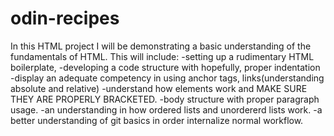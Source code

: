 # odin-recipes
In this HTML project I will be demonstrating a basic understanding of the fundamentals of HTML. This will include:
-setting up a rudimentary HTML boilerplate,
-developing a code structure with hopefully, proper indentation
-display an adequate competency in using anchor tags, links(understanding absolute and relative)
-understand how elements work and MAKE SURE THEY ARE PROPERLY BRACKETED.
-body structure with proper paragraph usage.
-an understanding in how ordered lists and unordererd lists work.
-a better understanding of git basics in order internalize normal workflow.